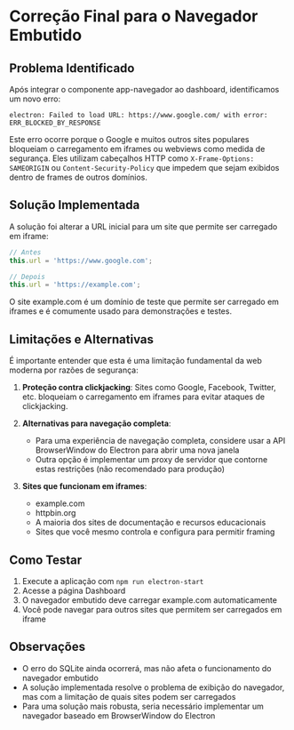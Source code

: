 # Correção Final para o Navegador Embutido

## Problema Identificado

Após integrar o componente app-navegador ao dashboard, identificamos um novo erro:

```
electron: Failed to load URL: https://www.google.com/ with error: ERR_BLOCKED_BY_RESPONSE
```

Este erro ocorre porque o Google e muitos outros sites populares bloqueiam o carregamento em iframes ou webviews como medida de segurança. Eles utilizam cabeçalhos HTTP como `X-Frame-Options: SAMEORIGIN` ou `Content-Security-Policy` que impedem que sejam exibidos dentro de frames de outros domínios.

## Solução Implementada

A solução foi alterar a URL inicial para um site que permite ser carregado em iframe:

```typescript
// Antes
this.url = 'https://www.google.com';

// Depois
this.url = 'https://example.com';
```

O site example.com é um domínio de teste que permite ser carregado em iframes e é comumente usado para demonstrações e testes.

## Limitações e Alternativas

É importante entender que esta é uma limitação fundamental da web moderna por razões de segurança:

1. **Proteção contra clickjacking**: Sites como Google, Facebook, Twitter, etc. bloqueiam o carregamento em iframes para evitar ataques de clickjacking.

2. **Alternativas para navegação completa**:
   - Para uma experiência de navegação completa, considere usar a API BrowserWindow do Electron para abrir uma nova janela
   - Outra opção é implementar um proxy de servidor que contorne estas restrições (não recomendado para produção)

3. **Sites que funcionam em iframes**:
   - example.com
   - httpbin.org
   - A maioria dos sites de documentação e recursos educacionais
   - Sites que você mesmo controla e configura para permitir framing

## Como Testar

1. Execute a aplicação com `npm run electron-start`
2. Acesse a página Dashboard
3. O navegador embutido deve carregar example.com automaticamente
4. Você pode navegar para outros sites que permitem ser carregados em iframe

## Observações

- O erro do SQLite ainda ocorrerá, mas não afeta o funcionamento do navegador embutido
- A solução implementada resolve o problema de exibição do navegador, mas com a limitação de quais sites podem ser carregados
- Para uma solução mais robusta, seria necessário implementar um navegador baseado em BrowserWindow do Electron
